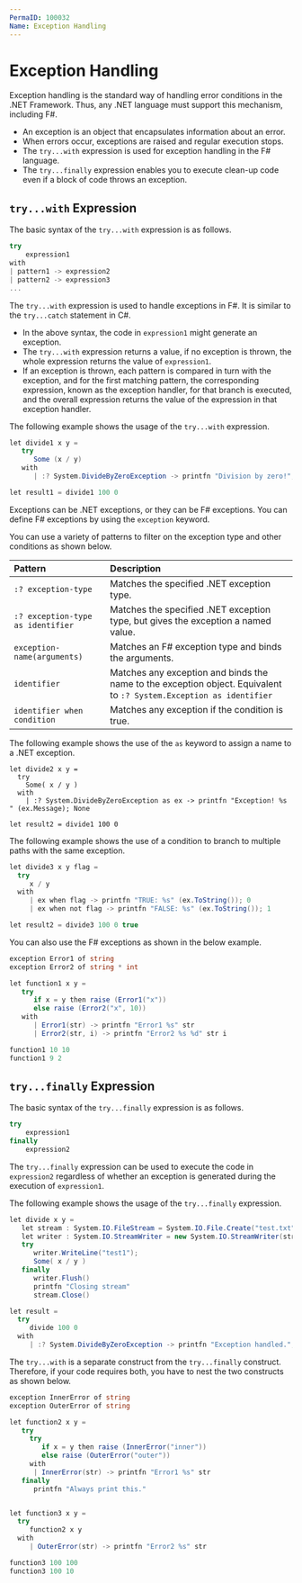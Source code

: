 ```yaml
---
PermaID: 100032
Name: Exception Handling
---
```


# Exception Handling

Exception handling is the standard way of handling error conditions in the .NET Framework. Thus, any .NET language must support this mechanism, including F#. 

 - An exception is an object that encapsulates information about an error. 
 - When errors occur, exceptions are raised and regular execution stops. 
 - The `try...with` expression is used for exception handling in the F# language.
 - The `try...finally` expression enables you to execute clean-up code even if a block of code throws an exception.

## `try...with` Expression

The basic syntax of the `try...with` expression is as follows.

```csharp
try
    expression1
with
| pattern1 -> expression2
| pattern2 -> expression3
...
```

The `try...with` expression is used to handle exceptions in F#. It is similar to the `try...catch` statement in C#.

 - In the above syntax, the code in `expression1` might generate an exception. 
 - The `try...with` expression returns a value, if no exception is thrown, the whole expression returns the value of `expression1`. 
 - If an exception is thrown, each pattern is compared in turn with the exception, and for the first matching pattern, the corresponding expression, known as the exception handler, for that branch is executed, and the overall expression returns the value of the expression in that exception handler.

The following example shows the usage of the `try...with` expression.

```csharp
let divide1 x y =
   try
      Some (x / y)
   with
      | :? System.DivideByZeroException -> printfn "Division by zero!"; None

let result1 = divide1 100 0
```

Exceptions can be .NET exceptions, or they can be F# exceptions. You can define F# exceptions by using the `exception` keyword.

You can use a variety of patterns to filter on the exception type and other conditions as shown below.

| Pattern               | Description                                                                                |
| :---------------------| :------------------------------------------------------------------------------------------|
| `:? exception-type` | Matches the specified .NET exception type.                                                 |
| `:? exception-type as identifier` | Matches the specified .NET exception type, but gives the exception a named value. |
| `exception-name(arguments)` | Matches an F# exception type and binds the arguments.                             |
| `identifier`         | Matches any exception and binds the name to the exception object. Equivalent to `:? System.Exception as identifier` |
| `identifier when condition` | Matches any exception if the condition is true. |

The following example shows the use of the `as` keyword to assign a name to a .NET exception.

```csahrp
let divide2 x y =
  try
    Some( x / y )
  with
    | :? System.DivideByZeroException as ex -> printfn "Exception! %s " (ex.Message); None

let result2 = divide1 100 0
```

The following example shows the use of a condition to branch to multiple paths with the same exception.

```csharp
let divide3 x y flag =
  try
     x / y
  with
     | ex when flag -> printfn "TRUE: %s" (ex.ToString()); 0
     | ex when not flag -> printfn "FALSE: %s" (ex.ToString()); 1

let result2 = divide3 100 0 true
```

You can also use the F# exceptions as shown in the below example.

```csharp
exception Error1 of string
exception Error2 of string * int

let function1 x y =
   try
      if x = y then raise (Error1("x"))
      else raise (Error2("x", 10))
   with
      | Error1(str) -> printfn "Error1 %s" str
      | Error2(str, i) -> printfn "Error2 %s %d" str i

function1 10 10
function1 9 2
```

## `try...finally` Expression

The basic syntax of the `try...finally` expression is as follows.

```csharp
try
    expression1
finally
    expression2
```

The `try...finally` expression can be used to execute the code in `expression2` regardless of whether an exception is generated during the execution of `expression1`.

The following example shows the usage of the `try...finally` expression.

```csharp
let divide x y =
   let stream : System.IO.FileStream = System.IO.File.Create("test.txt")
   let writer : System.IO.StreamWriter = new System.IO.StreamWriter(stream)
   try
      writer.WriteLine("test1");
      Some( x / y )
   finally
      writer.Flush()
      printfn "Closing stream"
      stream.Close()

let result =
  try
     divide 100 0
  with
     | :? System.DivideByZeroException -> printfn "Exception handled."; None
```

The `try...with` is a separate construct from the `try...finally` construct. Therefore, if your code requires both, you have to nest the two constructs as shown below.

```csharp
exception InnerError of string
exception OuterError of string

let function2 x y =
   try
     try
        if x = y then raise (InnerError("inner"))
        else raise (OuterError("outer"))
     with
      | InnerError(str) -> printfn "Error1 %s" str
   finally
      printfn "Always print this."


let function3 x y =
  try
     function2 x y
  with
     | OuterError(str) -> printfn "Error2 %s" str

function3 100 100
function3 100 10
```
